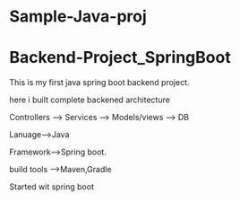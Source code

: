 # Sample-Java-proj
# Backend-Project_SpringBoot
This is my first java spring boot backend project.

here i built complete backened architecture

Controllers --> Services --> Models/views --> DB


Lanuage-->Java

Framework-->Spring boot.

build tools -->Maven,Gradle

Started wit spring boot
